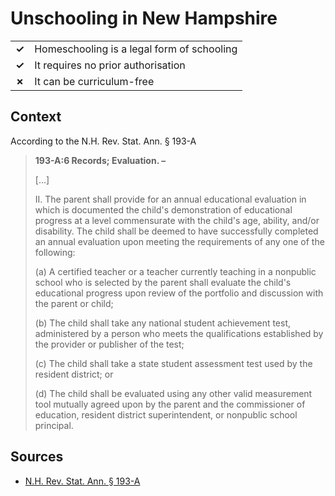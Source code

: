 # Unschooling in New Hampshire

|       |                                            |
| ----- | ------------------------------------------ |
| **✓** | Homeschooling is a legal form of schooling |
| **✓** | It requires no prior authorisation         |
| **✗** | It can be curriculum-free                  |

## Context

According to the N.H. Rev. Stat. Ann. § 193-A

> **193-A:6 Records; Evaluation. –**
>
> [...]
>
> II. The parent shall provide for an annual educational evaluation in which is documented the child's demonstration of educational progress at a level commensurate with the child's age, ability, and/or disability. The child shall be deemed to have successfully completed an annual evaluation upon meeting the requirements of any one of the following:
>
> (a) A certified teacher or a teacher currently teaching in a nonpublic school who is selected by the parent shall evaluate the child's educational progress upon review of the portfolio and discussion with the parent or child;
>
> (b) The child shall take any national student achievement test, administered by a person who meets the qualifications established by the provider or publisher of the test;
>
> (c) The child shall take a state student assessment test used by the resident district; or
>
> (d) The child shall be evaluated using any other valid measurement tool mutually agreed upon by the parent and the commissioner of education, resident district superintendent, or nonpublic school principal.

## Sources

- [N.H. Rev. Stat. Ann. § 193-A](https://law.justia.com/codes/new-hampshire/title-xv/chapter-193-a/section-193-a-6/)
